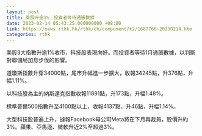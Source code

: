 ```yaml
---
layout: post
title: 美股升逾1%　投資者等待通脹數據
date: 2023-02-14 05:43:25.000000000 +08:00
link: https://news.rthk.hk/rthk/ch/component/k2/1687766-20230214.htm
categories: rthk
---
```


美股3大指數升逾1%收市，科技股表現向好。而投資者等待1月通脹數據，以判斷對聯儲局加息步伐的影響。

道瓊斯指數升穿34000點，尾市升幅進一步擴大，收報34245點，升376點，升幅1.11%。

以科技股為主的納斯達克指數收報11891點，升173點，升幅1.48%。

標準普爾500指數升至4100點以上，收報4137點，升46點，升幅1.14%。

大型科技股普遍上升，據報Facebook母公司Meta將在下月再裁員，股價升約3%。蘋果、亞馬遜、微軟升近2%至超過3%。
